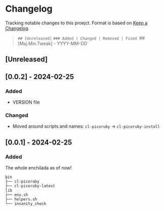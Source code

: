 # Changelog

Tracking notable changes to this proejct.  Format is based on [Keep a Changelog](https://keepachangelog.com/en/1.1.0/).

> `## [Unreleased]`
> `### Added | Changed | Removed | Fixed
> `## [Maj.Min.Tweak] - YYYY-MM-DD`

## [Unreleased]

## [0.0.2] - 2024-02-25
### Added
- VERSION file
### Changed
- Moved around scripts and names: `cl-picoruby` -> `cl-picoruby-install`

## [0.0.1] - 2024-02-25
### Added
The whole enchilada as of now!
```
bin
├── cl-picoruby
├── cl-picoruby-latest
lib
├── env.sh
├── helpers.sh
└── insanity_check
```
